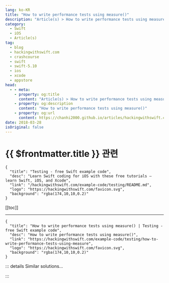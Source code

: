 ```yaml
---
lang: ko-KR
title: "How to write performance tests using measure()"
description: "Article(s) > How to write performance tests using measure()"
category:
  - Swift
  - iOS
  - Article(s)
tag: 
  - blog
  - hackingwithswift.com
  - crashcourse
  - swift
  - swift-5.10
  - ios
  - xcode
  - appstore
head:
  - - meta:
    - property: og:title
      content: "Article(s) > How to write performance tests using measure()"
    - property: og:description
      content: "How to write performance tests using measure()"
    - property: og:url
      content: https://chanhi2000.github.io/articles/hackingwithswift.com/example-code/testing/how-to-write-performance-tests-using-measure.html
date: 2018-03-28
isOriginal: false
---
```


# {{ $frontmatter.title }} 관련

```component VPCard
{
  "title": "Testing - free Swift example code",
  "desc": "Learn Swift coding for iOS with these free tutorials – learn Swift, iOS, and Xcode",
  "link": "/hackingwithswift.com/example-code/testing/README.md",
  "logo": "https://hackingwithswift.com/favicon.svg",
  "background": "rgba(174,10,10,0.2)"
}
```

[[toc]]

---

```component VPCard
{
  "title": "How to write performance tests using measure() | Testing - free Swift example code",
  "desc": "How to write performance tests using measure()",
  "link": "https://hackingwithswift.com/example-code/testing/how-to-write-performance-tests-using-measure",
  "logo": "https://hackingwithswift.com/favicon.svg",
  "background": "rgba(174,10,10,0.2)"
}
```

<!-- TODO: 작성 -->

<!-- 
Performance tests let you check how fast your code runs, but more importantly it lets you check how fast your code runs *over time* – you can spot performance changes as your code evolves.

Writing a performance test takes just two steps:

1. Create a new method starting with the name “test” in your Xcode tests.
<li>Using the `measure()` method inside that test, running any work you want.

To try it out, look in the “Tests” group in your Xcode project, then open your tests file. In my test I’m going to try generating images using a fictional `ImageGenerator` struct that has a `generateImages()` method. I’m specifically going to be testing the `generateImages()` method, which means I’ll create a test instance of `ImageGenerator` *outside* the `measure()` method, like this:

```swift
func testPerformanceExample() {
    let generator = ImageGenerator()

    measure {
        generator.generateImages()
    }
}
```

When that test runs, Xcode will run the contents of `measure()` 10 times to get a spread of results.

-->

::: details Similar solutions…

<!--
/example-code/testing/how-to-set-baselines-for-your-performance-tests">How to set baselines for your performance tests 
/example-code/testing/how-to-do-one-time-setup-for-your-tests">How to do one-time setup for your tests 
/quick-start/concurrency/whats-the-performance-cost-of-calling-an-async-function">What’s the performance cost of calling an async function? 
/example-code/testing/how-to-check-and-unwrap-optionals-in-tests-using-xctunwrap">How to check and unwrap optionals in tests using XCTUnwrap() 
/example-code/strings/how-to-measure-a-string-for-objective-c-code">How to measure a string for Objective-C code</a>
-->

:::

